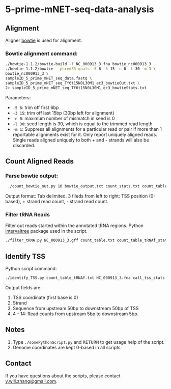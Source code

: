 # 5-prime-mNET-seq-data-analysis
## Alignment
Aligner [bowtie](http://bowtie-bio.sourceforge.net/index.shtml) is used for alignment. 
### Bowtie alignment command:
```bash
./bowtie-1.1.2/bowtie-build -f NC_000913_3.fna bowtie_nc000913_3
./bowtie-1.1.2/bowtie --phred33-quals -5 6 -3 15 -n 0 -l 30 -m 1 \
bowtie_nc000913_3 \
sampleID_5_prime_mNET_seq_data.fastq \
sampleID_5_prime_mNET_seq_Tf6t15N0L30M1_ec3_bowtieOut.txt \
2> sampleID_5_prime_mNET_seq_Tf6t15N0L30M1_ec3_bowtieStats.txt
```

Parameters:
- ``-5 6``: trim off first 6bp
- ``-3 15``: trim off last 15bp (30bp left for alignment)
- ``-n 0``: maximum number of mismatch in seed is 0
- ``-l 30``: seed length is 30, which is equal to the trimmed read length
- ``-m 1``: Suppress all alignments for a particular read or pair if more than 1 reportable alignments exist for it. Only report uniquely aligned reads. Single reads aligned uniquely to both + and - strands will also be discarded.

## Count Aligned Reads
### Parse bowtie output:
```Bash
 ./count_bowtie_out.py 10 bowtie_output.txt count_stats.txt count_table.txt
 ```
Output format:
Tab delimited. 3 fileds from left to right: TSS position (0-based), + strand read count, - strand read count. 

### Filter tRNA Reads
Filter out reads started within the annotated tRNA regions. 
Python [intervaltree](https://pypi.python.org/pypi/intervaltree/2.0.4) package used in the script. 

```Bash
./filter_tRNA.py NC_000913_3.gff count_table.txt count_table_tRNAf_stats.txt count_table_tRNAf.txt NC_000913_3_tRNA.gff
```

## Identify TSS
Python script command:
```Bash
./identify_TSS.py count_table_tRNAf.txt NC_000913_3.fna call_tss_stats.txt tss_list.txt
```

Output fields are:
1. TSS coordinate (first base is 0)
2. Strand
3. Sequence from upstream 50bp to downstream 50bp of TSS
4. 4 - 14: Read counts from upstream 5bp to downstream 5bp.

## Notes
1. Type ``./somePythonScript.py`` and <kbd>RETURN</kbd> to get usage help of the script. 
2. Genome coordinates are kept 0-based in all scripts. 

## Contact
If you have questions about the scripts, please contact y.will.zhang@gmail.com.


